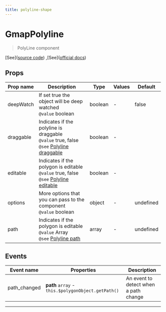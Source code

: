 ```yaml
---
title: polyline-shape
---
```


  # GmapPolyline

  
  > PolyLine component
  
  
  
  
  
  [See]([source code](/guide/polyline.html#source-code))
,[See]([official docs](https://developers.google.com/maps/documentation/javascript/reference/polygon?hl=es#Polyline))

  

  
## Props

  | Prop name     | Description | Type      | Values      | Default     |
  | ------------- | ----------- | --------- | ----------- | ----------- |
  | deepWatch | If set true the object will be deep watched<br/>`@value` boolean | boolean | - | false |
| draggable | Indicates if the polyline is draggable<br/>`@value` true, false<br/>`@see` [Polyline draggable](https://developers.google.com/maps/documentation/javascript/reference/polygon?hl=es#PolylineOptions.draggable) | boolean | - |  |
| editable | Indicates if the polygon is editable<br/>`@value` true, false<br/>`@see` [Polyline editable](https://developers.google.com/maps/documentation/javascript/reference/polygon?hl=es#PolylineOptions.editable) | boolean | - |  |
| options | More options that you can pass to the component<br/>`@value` boolean | object | - | undefined |
| path | Indicates if the polygon is editable<br/>`@value` Array<br/>`@see` [Polyline path](https://developers.google.com/maps/documentation/javascript/reference/polygon?hl=es#PolylineOptions.path) | array | - | undefined |

  
  
  
## Events

  | Event name     | Properties     | Description  |
  | -------------- |--------------- | -------------|
  | path_changed | **path** `array` - `this.$polygonObject.getPath()` | An event to detect when a path change

  
  
  ---


  
  
